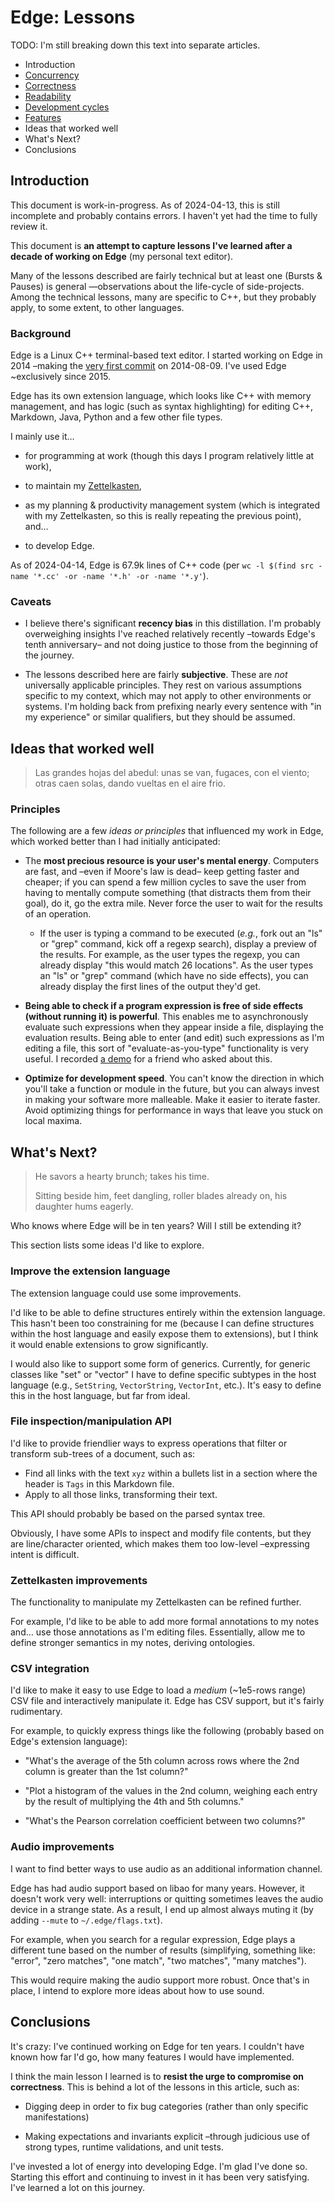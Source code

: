 # Edge: Lessons

TODO: I'm still breaking down this text into separate articles.

* Introduction
* [Concurrency](https://github.com/alefore/weblog/blob/master/edge-concurrency.md)
* [Correctness](https://github.com/alefore/weblog/blob/master/edge-correctness.md)
* [Readability](https://github.com/alefore/weblog/blob/master/edge-readability.md)
* [Development cycles](https://github.com/alefore/weblog/blob/master/edge-development-cycles.md)
* [Features](https://github.com/alefore/weblog/blob/master/edge-features.md)
* Ideas that worked well
* What's Next?
* Conclusions

## Introduction

This document is work-in-progress.
As of 2024-04-13, this is still incomplete
and probably contains errors.
I haven't yet had the time to fully review it.

This document is **an attempt to capture lessons I've learned
after a decade of working on Edge** (my personal text editor).

Many of the lessons described are fairly technical
but at least one (Bursts & Pauses) is general
—observations about the life-cycle of side-projects.
Among the technical lessons,
many are specific to C++,
but they probably apply, to some extent,
to other languages.

### Background

Edge is a Linux C++ terminal-based text editor.
I started working on
Edge in 2014
–making the
[very first commit](https://github.com/alefore/edge/commit/312ecc2462315e8e0648cbd2680cc0366819df1e)
on 2014-08-09.
I've used Edge ~exclusively since 2015.

Edge has its own extension language,
which looks like C++ with memory management,
and has logic (such as syntax highlighting)
for editing C++, Markdown, Java, Python
and a few other file types.

I mainly use it…

* for programming at work
  (though this days I program relatively little at work),

* to maintain my
  [Zettelkasten](https://github.com/alefore/weblog/blob/master/zettelkasten.md),

* as my planning & productivity management system
  (which is integrated with my Zettelkasten,
  so this is really repeating the previous point), and…

* to develop Edge.

As of 2024-04-14, Edge is 67.9k lines of C++ code
(per `wc -l $(find src -name '*.cc' -or -name '*.h' -or -name '*.y'`).

### Caveats

* I believe there's significant **recency bias** in this distillation.
  I'm probably overweighing insights I've reached relatively recently
  –towards Edge's tenth anniversary–
  and not doing justice
  to those from the beginning of the journey.

* The lessons described here are fairly **subjective**.
  These are *not* universally applicable principles.
  They rest on various assumptions specific to my context,
  which may not apply to other environments or systems.
  I'm holding back from prefixing nearly every sentence
  with "in my experience" or similar qualifiers,
  but they should be assumed.

## Ideas that worked well

> Las grandes hojas del abedul:
> unas se van, fugaces, con el viento;
> otras caen solas, dando vueltas en el aire frio.

### Principles

The following are a few *ideas or principles* that
influenced my work in Edge,
which worked better than I had initially anticipated:

* The **most precious resource is your user's mental energy**.
  Computers are fast, and
  –even if Moore's law is dead–
  keep getting faster and cheaper;
  if you can spend a few million cycles to
  save the user from
  having to mentally compute something
  (that distracts them from their goal),
  do it, go the extra mile.
  Never force the user to wait for the results of an operation.

  * If the user is typing a command to be executed
    (*e.g.*, fork out an "ls" or "grep" command, kick off a regexp search),
    display a preview of the results.
    For example, as the user types the regexp,
    you can already display "this would match 26 locations".
    As the user types an "ls" or "grep" command
    (which have no side effects),
    you can already display the first lines of the output they'd get.

* **Being able to check if a program expression
  is free of side effects (without running it)
  is powerful**.
  This enables me to asynchronously evaluate such expressions
  when they appear inside a file,
  displaying the evaluation results.
  Being able to enter (and edit) such expressions as I'm editing a file,
  this sort of "evaluate-as-you-type" functionality is very useful.
  I recorded
  [a demo](https://asciinema.org/a/pCa75UZYlVXD0uboyLQl5zUbi)
  for a friend who asked about this.

* **Optimize for development speed**.
  You can't know
  the direction in which you'll take a function or module in the future,
  but you can always invest in making your software more malleable.
  Make it easier to iterate faster.
  Avoid optimizing things for performance
  in ways that leave you stuck on local maxima.

## What's Next?

> He savors a hearty brunch; takes his time.
>
> Sitting beside him, feet dangling, roller blades already on, his daughter hums eagerly.

Who knows where Edge will be in ten years?
Will I still be extending it?

This section lists some ideas I'd like to explore.

### Improve the extension language

The extension language could use some improvements.

I'd like to be able to define structures
entirely within the extension language.
This hasn't been too constraining for me
(because I can define structures within the host language
and easily expose them to extensions),
but I think it would enable extensions to grow significantly.

I would also like to support some form of generics.
Currently, for generic classes like "set" or "vector"
I have to define specific subtypes in the host language
(e.g., `SetString`, `VectorString`, `VectorInt`, etc.).
It's easy to define this in the host language, but far from ideal.

### File inspection/manipulation API

I'd like to provide friendlier ways to express operations
that filter or transform sub-trees of a document, such as:

* Find all links with the text `xyz` within a bullets list in a section
  where the header is `Tags` in this Markdown file.
* Apply <function mapping string to string>
  to all those links, transforming their text.

This API should probably be based on the parsed syntax tree.

Obviously, I have some APIs to inspect and modify file contents,
but they are line/character oriented,
which makes them too low-level
–expressing intent is difficult.

### Zettelkasten improvements

The functionality to manipulate my Zettelkasten can be refined further.

For example, I'd like to be able to add more formal annotations to my notes and…
use those annotations as I'm editing files.
Essentially, allow me to define stronger semantics in my notes,
deriving ontologies.

### CSV integration

I'd like to make it easy to use Edge to load a *medium*
(~1e5-rows range)
CSV file and interactively manipulate it.
Edge has CSV support, but it's fairly rudimentary.

For example, to quickly express things like the following
(probably based on Edge's extension language):

* "What's the average of the 5th column
  across rows where the 2nd column is greater than the 1st column?"

* "Plot a histogram of the values in the 2nd column,
  weighing each entry by the result of multiplying the 4th and 5th columns."

* "What's the Pearson correlation coefficient between two columns?"

### Audio improvements

I want to find better ways to use audio as an additional information channel.

Edge has had audio support based on libao for many years.
However, it doesn't work very well:
interruptions or quitting sometimes leaves the audio device in a strange state.
As a result, I end up almost always muting it
(by adding `--mute` to `~/.edge/flags.txt`).

For example, when you search for a regular expression,
Edge plays a different tune based on the number of results
(simplifying, something like:
"error", "zero matches", "one match", "two matches", "many matches").

This would require making the audio support more robust.
Once that's in place, I intend to explore more ideas
about how to use sound.

## Conclusions

It's crazy: I've continued working on Edge
for ten years.
I couldn't have known how far I'd go,
how many features I would have implemented.

I think the main lesson I learned
is to **resist the urge to compromise on correctness**.
This is behind a lot of the lessons in this article,
such as:

* Digging deep in order to fix bug categories
  (rather than only specific manifestations)

* Making expectations and invariants explicit
  –through judicious use of strong types,
  runtime validations,
  and unit tests.

I've invested a lot of energy into developing Edge.
I'm glad I've done so.
Starting this effort and continuing to invest in it has been very satisfying.
I've learned a lot on this journey.


